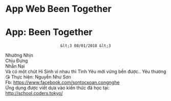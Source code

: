 # App Web Been Together
# App: Been Together
                            &lt;3 08/01/2018 &lt;3
Nhường Nhịn<br />
    Chịu Đựng<br />
        Nhẫn Nại<br />
Và có một chút Hi Sinh vì nhau thì Tình Yêu mới vứng bền được.. Yêu thương😘
Thực hiện: Nguyễn Như Sơn<br />
Fb: https://www.facebook.com/sontocxoan.congnghe<br />
Ứng dụng được viết dựa vào kiến thức đã học tại: http://school.coders.tokyo/<br />